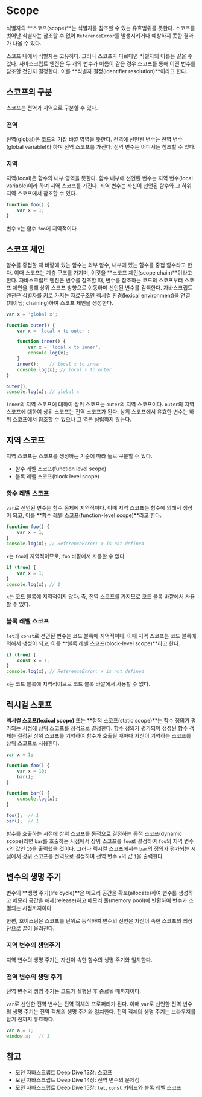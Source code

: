# Scope

식별자의 **스코프(scope)**는 식별자를 참조할 수 있는 유효범위를 뜻한다. 스코프를 벗어난 식별자는 참조할 수 없어 `ReferenceError`를 발생시키거나 예상하지 못한 결과가 나올 수 있다. 

스코프 내에서 식별자는 고유하다. 그러나 스코프가 다르다면 식별자의 이름은 같을 수 있다. 자바스크립트 엔진은 두 개의 변수가 이름이 같은 경우 스코프를 통해 어떤 변수를 참조할 것인지 결정한다. 이를 **식별자 결정(identifier resolution)**이라고 한다.



## 스코프의 구분

스코프는 전역과 지역으로 구분할 수 있다.



### 전역

전역(global)은 코드의 가장 바깥 영역을 뜻한다. 전역에 선언된 변수는 전역 변수(global variable)라 하며 전역 스코프를 가진다. 전역 변수는 어디서든 참조할 수 있다.



### 지역

지역(local)은 함수의 내부 영역을 뜻한다. 함수 내부에 선언된 변수는 지역 변수(local variable)이라 하며 지역 스코프를 가진다. 지역 변수는 자신이 선언된 함수와 그 하위 지역 스코프에서 참조할 수 있다.

```js
function foo() {
    var x = 1;
}
```

변수 `x`는 함수 `foo`에 지역적이다.



## 스코프 체인

함수를 중첩할 때 바깥에 있는 함수는 외부 함수, 내부에 있는 함수를 중첩 함수라고 한다. 이때 스코프는 계층 구조를 가지며, 이것을 **스코프 체인(scope chain)**이라고 한다. 자바스크립트 엔진은 변수를 참조할 때, 변수를 참조하는 코드의 스코프부터 스코프 체인을 통해 상위 스코프 방향으로 이동하며 선언된 변수를 검색한다. 자바스크립트 엔진은 식별자를 키로 가지는 자료구조인 렉시컬 환경(lexical environment)을 연결(체이닝; chaining)하여 스코프 체인을 생성한다.

```js
var x = 'global x';

function outer() {
    var x = 'local x to outer';

    function inner() {
        var x = 'local x to inner';
        console.log(x);
    }
    inner();	// local x to inner
    console.log(x);	// local x to outer
}

outer();
console.log(x);	// global x
```

`inner`의 지역 스코프에 대하여 상위 스코프는 `outer`의 지역 스코프이다. `outer`의 지역 스코프에 대하여 상위 스코프는 전역 스코프가 된다. 상위 스코프에서 유효한 변수는 하위 스코프에서 참조할 수 있으나 그 역은 성립하지 않는다.



## 지역 스코프

지역 스코프는 스코프를 생성하는 기준에 따라 둘로 구분할 수 있다.

- 함수 레벨 스코프(function level scope)
- 블록 레벨 스코프(block level scope)



### 함수 레벨 스코프

`var`로 선언된 변수는 함수 몸체에 지역적이다. 이때 지역 스코프는 함수에 의해서 생성이 되고, 이를 **함수 레벨 스코프(function-level scope)**라고 한다.

```js
function foo() {
    var x = 1;
}
console.log(x);	// ReferenceError: x is not defined
```

`x`는 `foo`에 지역적이므로, `foo` 바깥에서 사용할 수 없다.

```js
if (true) {
    var x = 1;
}
console.log(x);	// 1
```

`x`는 코드 블록에 지역적이지 않다. 즉, 전역 스코프를 가지므로 코드 블록 바깥에서 사용할 수 있다.



### 블록 레벨 스코프

`let`과 `const`로 선언된 변수는 코드 블록에 지역적이다. 이때 지역 스코프는 코드 블록에 의해서 생성이 되고, 이를 **블록 레벨 스코프(block-level scope)**라고 한다.

```js
if (true) {
    const x = 1;
}
console.log(x);	// ReferenceError: x is not defined
```

`x`는 코드 블록에 지역적이므로 코드 블록 바깥에서 사용할 수 없다.



## 렉시컬 스코프

**렉시컬 스코프(lexical scope)** 또는 **정적 스코프(static scope)**는 함수 정의가 평가되는 시점에 상위 스코프를 정적으로 결정한다. 함수 정의가 평가되어 생성된 함수 객체는 결정된 상위 스코프를 기억하여 함수가 호출될 때마다 자신이 기억하는 스코프를 상위 스코프로 사용한다.

```js
var x = 1;

function foo() {
    var x = 10;
    bar();
}

function bar() {
    console.log(x);
}

foo();	// 1
bar();	// 1
```

함수를 호출하는 시점에 상위 스코프를 동적으로 결정하는 동적 스코프(dynamic scope)라면 `bar`를 호출하는 시점에서 상위 스코프를 `foo`로 결정하여 `foo`의 지역 변수 `x`의 값인 `10`을 출력했을 것이다. 그러나 렉시컬 스코프에서는 `bar`의 정의가 평가되는 시점에서 상위 스코프를 전역으로 결정하여 전역 변수 `x`의 값 `1`을 출력한다.



## 변수의 생명 주기

변수의 **생명 주기(life cycle)**은 메모리 공간을 확보(allocate)하여 변수를 생성하고 메모리 공간을 해제(release)하고 메모리 풀(memory pool)에 반환하여 변수가 소멸되는 시점까지이다.

한편, 호이스팅은 스코프를 단위로 동작하여 변수의 선언은 자신이 속한 스코프의 최상단으로 끌어 올려진다.



### 지역 변수의 생명주기

지역 변수의 생명 주기는 자신이 속한 함수의 생명 주기와 일치한다.



### 전역 변수의 생명 주기

전역 변수의 생명 주기는 코드가 실행된 후 종료될 때까지이다.

`var`로 선언한 전역 변수는 전역 객체의 프로퍼티가 된다. 이때 `var`로 선언한 전역 변수의 생명 주기는 전역 객체의 생명 주기와 일치한다. 전역 객체의 생명 주기는 브라우저를 닫기 전까지 유효하다.

```js
var a = 1;
window.a;	// 1
```



## 참고

- 모던 자바스크립트 Deep Dive 13장: 스코프
- 모던 자바스크립트 Deep Dive 14장: 전역 변수의 문제점
- 모던 자바스크립트 Deep Dive 15장: `let`, `const` 키워드와 블록 레벨 스코프